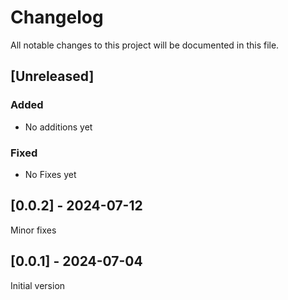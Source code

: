 # Changelog

All notable changes to this project will be documented in this file.

## [Unreleased]

### Added

- No additions yet

### Fixed

- No Fixes yet

## [0.0.2] - 2024-07-12

Minor fixes

## [0.0.1] - 2024-07-04

Initial version